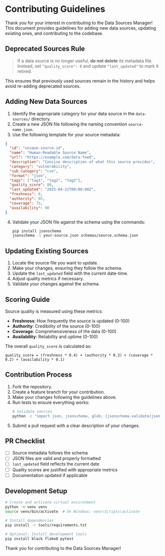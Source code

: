 # Contributing Guidelines

Thank you for your interest in contributing to the Data Sources Manager! This document provides guidelines for adding new data sources, updating existing ones, and contributing to the codebase.

## Deprecated Sources Rule

> If a data source is no longer useful, **do not delete** its metadata file.
> Instead, set `"quality_score": 0` and update `"last_updated"` to mark it retired.

This ensures that previously used sources remain in the history and helps avoid re-adding deprecated sources.

## Adding New Data Sources

1. Identify the appropriate category for your data source in the `data-sources/` directory.
2. Create a new JSON file following the naming convention `source-name.json`.
3. Use the following template for your source metadata:

```json
{
  "id": "unique-source-id",
  "name": "Human-Readable Source Name",
  "url": "https://example.com/data-feed",
  "description": "Concise description of what this source provides",
  "category": "vulnerability",
  "sub_category": "cve",
  "format": "json",
  "tags": ["tag1", "tag2", "tag3"],
  "quality_score": 80,
  "last_updated": "2025-04-22T00:00:00Z",
  "freshness": 0,
  "authority": 85,
  "coverage": 75,
  "availability": 90
}
```

4. Validate your JSON file against the schema using the commands:
   ```bash
   pip install jsonschema
   jsonschema -i your-source.json schemas/source.schema.json
   ```

## Updating Existing Sources

1. Locate the source file you want to update.
2. Make your changes, ensuring they follow the schema.
3. Update the `last_updated` field with the current date-time.
4. Adjust quality metrics if necessary.
5. Validate your changes against the schema.

## Scoring Guide

Source quality is measured using these metrics:

- **Freshness**: How frequently the source is updated (0-100)
- **Authority**: Credibility of the source (0-100)
- **Coverage**: Comprehensiveness of the data (0-100)
- **Availability**: Reliability and uptime (0-100)

The overall `quality_score` is calculated as:
```
quality_score = (freshness * 0.4) + (authority * 0.3) + (coverage * 0.2) + (availability * 0.1)
```

## Contribution Process

1. Fork the repository.
2. Create a feature branch for your contribution.
3. Make your changes following the guidelines above.
4. Run tests to ensure everything works:
   ```bash
   # Validate sources
   python -c "import json, jsonschema, glob; [jsonschema.validate(json.load(open(f)), json.load(open('schemas/source.schema.json'))) for f in glob.glob('data-sources/**/*.json', recursive=True)]"
   ```
5. Submit a pull request with a clear description of your changes.

## PR Checklist

- [ ] Source metadata follows the schema
- [ ] JSON files are valid and properly formatted
- [ ] `last_updated` field reflects the current date
- [ ] Quality scores are justified with appropriate metrics
- [ ] Documentation updated if applicable

## Development Setup

```bash
# Create and activate virtual environment
python -m venv venv
source venv/bin/activate  # On Windows: venv\Scripts\activate

# Install dependencies
pip install -r tools/requirements.txt

# Optional: Install development tools
pip install black flake8 pytest
```

Thank you for contributing to the Data Sources Manager!
